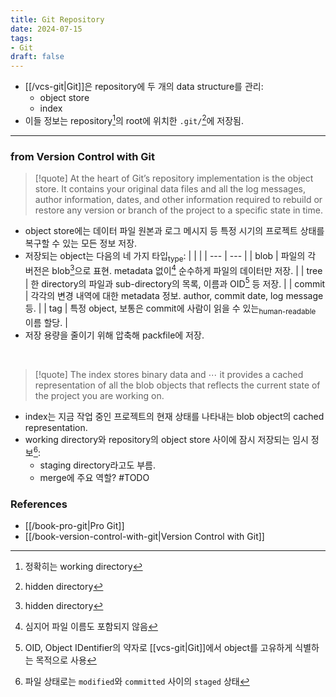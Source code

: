 ```yaml
---
title: Git Repository
date: 2024-07-15
tags:
- Git
draft: false
---
```


- [[/vcs-git|Git]]은 repository에 두 개의 data structure를 관리:
    - object store
    - index
- 이들 정보는 repository[^1]의 root에 위치한 `.git/`[^2]에 저장됨.

[^1]: 정확히는 working directory
[^2]: hidden directory


---
### from Version Control with Git
> [!quote] At the heart of Git’s repository implementation is the object store. It contains your original data files and all the log messages, author information, dates, and other information required to rebuild or restore any version or branch of the project to a specific state in time.
- object store에는 데이터 파일 원본과 로그 메시지 등 특정 시기의 프로젝트 상태를 복구할 수 있는 모든 정보 저장.
- 저장되는 object는 다음의 네 가지 타입<sub>type</sub>:
    | | |
    | --- | --- |
    | blob | 파일의 각 버전은 blob[^2]으로 표현. metadata 없이[^3] 순수하게 파일의 데이터만 저장. |
    | tree | 한 directory의 파일과 sub-directory의 목록, 이름과 OID[^4] 등 저장. |
    | commit | 각각의 변경 내역에 대한 metadata 정보. author, commit date, log message 등. |
    | tag | 특정 object, 보통은 commit에 사람이 읽을 수 있는<sub>human-readable</sub> 이름 할당.  |
- 저장 용량을 줄이기 위해 압축해 packfile에 저장.

[^2]: blob, binary large object
[^3]: 심지어 파일 이름도 포함되지 않음
[^4]: OID, Object IDentifier의 약자로 [[vcs-git|Git]]에서 object를 고유하게 식별하는 목적으로 사용

<BR />

> [!quote] The index stores binary data and $\cdots$ it provides a cached representation of all the blob objects that reflects the current state of the project you are working on.
- index는 지금 작업 중인 프로젝트의 현재 상태를 나타내는 blob object의 cached representation.
- working directory와 repository의 object store 사이에 잠시 저장되는 임시 정보[^5]:
    - staging directory라고도 부름.
    - merge에 주요 역할? #TODO

[^5]: 파일 상태로는 `modified`와 `committed` 사이의 `staged` 상태


### References
- [[/book-pro-git|Pro Git]]
- [[/book-version-control-with-git|Version Control with Git]]